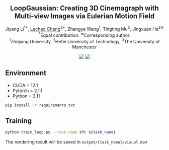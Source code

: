 
<p align="center">
  
  <h2 align="center"><strong>LoopGaussian: Creating 3D Cinemagraph with Multi-view Images via Eulerian Motion Field</strong></h2>

  <p align="center">
  <span>
    Jiyang Li<sup>1*</sup>,
    <a href="https://scholar.google.com/citations?user=PKFAv-cAAAAJ&hl=en">Lechao Cheng</a><sup>2*</sup>,
    Zhangye Wang<sup>1</sup>,
    Tingting Mu<sup>3</sup>,
    Jingxuan He<sup>2✉</sup>
  </span>
    <br>
  <span>
    <sup>*</sup>Equal contribution.
    <sup>✉</sup>Corresponding author.
    <br>
    <sup>1</sup>Zhejiang University,
    <sup>2</sup>Hefei University of Technology,
    <sup>3</sup>The University of Manchester
  </span>
</p>

<div align="center">

<a href='https://arxiv.org/abs/2404.08966'><img src='https://img.shields.io/badge/arXiv-2404.08966-b31b1b.svg'></a>
<a href='https://pokerlishao.github.io/LoopGaussian/'><img src='https://img.shields.io/badge/Project-Page-Green'></a>

</div>

<!-- ## News -->

## Environment
- CUDA = 12.1
- Pytorch = 2.1.1
- Python = 3.11

```bash
pip install -r requirements.txt
```

<!-- ## Data Preparation -->

## Training
```bash
python train_loop.py --task_name kfc ${task_name}
```


The rendering result will be saved in `output/{task_name}/visual.mp4`
<!-- ## Rendering -->





<!-- ## Citation -->